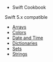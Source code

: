 * Swift Cookbook

Swift 5.x compatible

+ [Arrays](SwiftCookBook.playground/Pages/Arrays.xcplaygroundpage/Contents.swift)
+ [Colors](SwiftCookBook.playground/Pages/Colors.xcplaygroundpage/Contents.swift)
+ [Date and Time](SwiftCookBook.playground/Pages/Date_Time.xcplaygroundpage/Contents.swift)
+ [Dictionaries](SwiftCookBook.playground/Pages/Dictionaries.xcplaygroundpage/Contents.swift)
+ [Sets](SwiftCookBook.playground/Pages/Sets.xcplaygroundpage/Contents.swift)
+ [Strings](strings.md)
